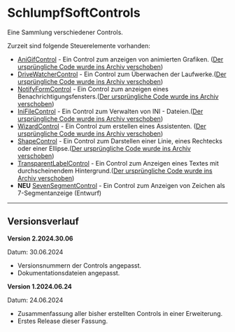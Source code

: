 # SchlumpfSoftControls

Eine Sammlung verschiedener Controls.

Zurzeit sind folgende Steuerelemente vorhanden:

- [AniGifControl](./Docs/AniGifControl.md) - Ein Control zum anzeigen von animierten Grafiken. ([Der ursprüngliche Code wurde ins Archiv verschoben](https://github.com/Hanibal1963/AniGifControl))
- [DriveWatcherControl](./Docs/DriveWatcherControl.md) - Ein Control zum Überwachen der Laufwerke.([Der ursprüngliche Code wurde ins Archiv verschoben](https://github.com/Hanibal1963/DriveWatcherControl))
- [NotifyFormControl](./Docs/NotifyFormControl.md) - Ein Control zum anzeigen eines Benachrichtigungsfensters.([Der ursprüngliche Code wurde ins Archiv verschoben](https://github.com/Hanibal1963/NotifyFormControl))
- [IniFileControl](./Docs/IniFileControl.md) - Ein Control zum Verwalten von INI - Dateien.([Der ursprüngliche Code wurde ins Archiv verschoben](https://github.com/Hanibal1963/IniFileControl))
- [WizardControl](./Docs/WizardControl.md) - Ein Control zum erstellen eines Assistenten. ([Der ursprüngliche Code wurde ins Archiv verschoben](https://github.com/Hanibal1963/WizardControl))
- [ShapeControl](./Docs/ShapeControl.md) - Ein Control zum Darstellen einer Linie, eines Rechtecks oder einer Ellipse.([Der ursprüngliche Code wurde ins Archiv verschoben](https://github.com/Hanibal1963/ShapeControl))
- [TransparentLabelControl](./Docs/TransparentLabelControl.md) - Ein Control zum Anzeigen eines Textes mit durchscheinendem Hintergrund.([Der ursprüngliche Code wurde ins Archiv verschoben](https://github.com/Hanibal1963/TransparenLabelControl))
- **NEU** [SevenSegmentControl](./Docs/SevenSegmentControl.md) - Ein Control zum Anzeigen von Zeichen als 7-Segmentanzeige (Entwurf) 

---

## Versionsverlauf

**Version 2.2024.30.06**

Datum: 30.06.2024

- Versionsnummern der Controls angepasst.
- Dokumentationsdateien angepasst.

**Version 1.2024.06.24**

Datum: 24.06.2024

- Zusammenfassung aller bisher erstellten Controls in einer Erweiterung.
- Erstes Release dieser Fassung.

